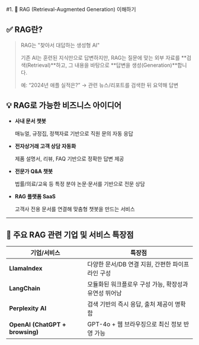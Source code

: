 #1. 🧠 RAG (Retrieval-Augmented Generation) 이해하기


## ✅ RAG란?

> RAG는 "찾아서 대답하는 생성형 AI"
> 
> 
> 기존 AI는 훈련된 지식만으로 답변하지만, RAG는 질문에 맞는 외부 자료를 **검색(Retrieval)**하고, 그 내용을 바탕으로 **답변을 생성(Generation)**합니다.
> 
> 예: “2024년 애플 실적은?” → 관련 뉴스/리포트를 검색한 뒤 요약해 답변
## 💡 RAG로 가능한 비즈니스 아이디어

- **사내 문서 챗봇**
    
    매뉴얼, 규정집, 정책자료 기반으로 직원 문의 자동 응답
    
- **전자상거래 고객 상담 자동화**
    
    제품 설명서, 리뷰, FAQ 기반으로 정확한 답변 제공
    
- **전문가 Q&A 챗봇**
    
    법률/의료/교육 등 특정 분야 논문·문서를 기반으로 전문 상담
    
- **RAG 플랫폼 SaaS**
    
    고객사 전용 문서를 연결해 맞춤형 챗봇을 만드는 서비스
    

---

## 🏢 주요 RAG 관련 기업 및 서비스 특장점

| 기업/서비스 | 특장점 |
| --- | --- |
| **LlamaIndex** | 다양한 문서/DB 연결 지원, 간편한 파이프라인 구성 |
| **LangChain** | 모듈화된 워크플로우 구성 가능, 확장성과 유연성 뛰어남 |
| **Perplexity AI** | 검색 기반의 즉시 응답, 출처 제공이 명확함 |
| **OpenAI (ChatGPT + browsing)** | GPT-4o + 웹 브라우징으로 최신 정보 반영 가능 |